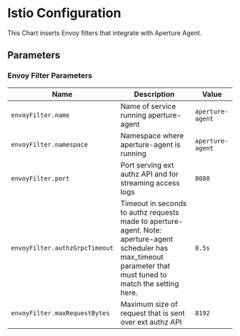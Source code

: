 # Istio Configuration

This Chart inserts Envoy filters that integrate with Aperture Agent.

## Parameters

### Envoy Filter Parameters

| Name                           | Description                                                                                                                                                      | Value            |
| ------------------------------ | ---------------------------------------------------------------------------------------------------------------------------------------------------------------- | ---------------- |
| `envoyFilter.name`             | Name of service running aperture-agent                                                                                                                           | `aperture-agent` |
| `envoyFilter.namespace`        | Namespace where aperture-agent is running                                                                                                                        | `aperture-agent` |
| `envoyFilter.port`             | Port serving ext authz API and for streaming access logs                                                                                                         | `8080`           |
| `envoyFilter.authzGrpcTimeout` | Timeout in seconds to authz requests made to aperture-agent. Note: aperture-agent scheduler has max_timeout parameter that must tuned to match the setting here. | `0.5s`           |
| `envoyFilter.maxRequestBytes`  | Maximum size of request that is sent over ext authz API                                                                                                          | `8192`           |


